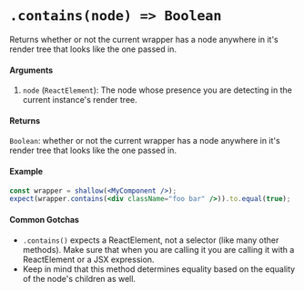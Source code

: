 # `.contains(node) => Boolean`

Returns whether or not the current wrapper has a node anywhere in it's render tree that looks like
the one passed in.


#### Arguments

1. `node` (`ReactElement`): The node whose presence you are detecting in the current instance's
render tree.



#### Returns

`Boolean`: whether or not the current wrapper has a node anywhere in it's render tree that looks
like the one passed in.



#### Example


```jsx
const wrapper = shallow(<MyComponent />);
expect(wrapper.contains(<div className="foo bar" />)).to.equal(true);
```


#### Common Gotchas

- `.contains()` expects a ReactElement, not a selector (like many other methods). Make sure that
when you are calling it you are calling it with a ReactElement or a JSX expression.
- Keep in mind that this method determines equality based on the equality of the node's children as
well.
